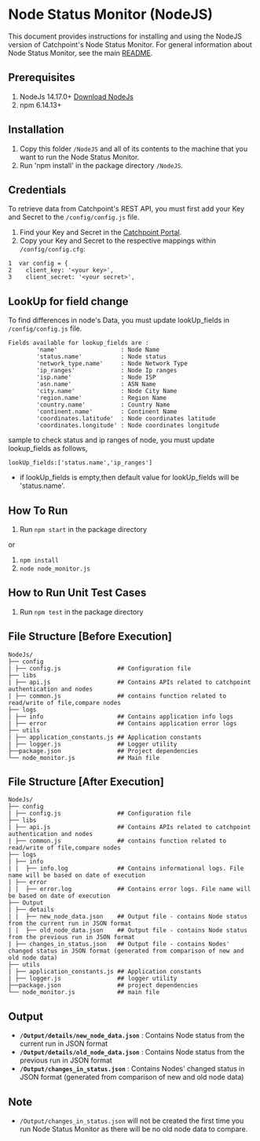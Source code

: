 Node Status Monitor (NodeJS)
===================

This document provides instructions for installing and using the NodeJS version of Catchpoint's Node Status Monitor. For general information about Node Status Monitor, see the main [README](https://github.com/catchpoint/Community-Scripts/blob/main/Node%20Status%20Monitor/README.md).

Prerequisites
-------------------------------

1. NodeJs 14.17.0+  [Download NodeJs](https://nodejs.org/en/download/)
2. npm 6.14.13+

Installation
------------

1. Copy this folder `/NodeJS` and all of its contents to the machine that you want to run the Node Status Monitor.
2. Run 'npm install' in the package directory `/NodeJS`.

Credentials
-----------

To retrieve data from Catchpoint's REST API, you must first add your Key and Secret to the `/config/config.js` file.

1. Find your Key and Secret in the [Catchpoint Portal](https://portal.catchpoint.com/ui/Content/Administration/ApiDetail.aspx).
2. Copy your Key and Secret to the respective mappings within `/config/config.cfg`:
  
```  
1  var config = {
2    client_key: '<your key>',
3    client_secret: '<your secret>',  
```

LookUp for field change
----------
To find differences in node's Data, you must update lookUp_fields in `/config/config.js` file.

```  
Fields available for lookup_fields are :
        'name'                  : Node Name
        'status.name'           : Node status 
        'network_type.name'     : Node Network Type
        'ip_ranges'             : Node Ip ranges
        'isp.name'              : Node ISP
        'asn.name'              : ASN Name
        'city.name'             : Node City Name
        'region.name'           : Region Name
        'country.name'          : Country Name
        'continent.name'        : Continent Name
        'coordinates.latitude'  : Node coordinates latitude
        'coordinates.longitude' : Node coordinates longitude
```

sample to check status and ip ranges of node, you must update lookup_fields as follows,
```
lookUp_fields:['status.name','ip_ranges'] 
```
*  if lookUp_fields is empty,then default value for lookUp_fields will be 'status.name'.

How To Run
-----------

1. Run `npm start` in the package directory

or

1. `npm install`
2. `node node_monitor.js`

How to Run Unit Test Cases
--------------------------

1. Run `npm test` in the package directory 


File Structure [Before Execution]
-----------------------------------

```
NodeJs/
├── config
| ├── config.js                ## Configuration file
├── libs
| ├── api.js                   ## Contains APIs related to catchpoint authentication and nodes 
| ├── common.js                ## contains function related to read/write of file,compare nodes
├── logs                  
| ├── info                     ## Contains application info logs
| ├── error                    ## Contains application error logs
├── utils
| ├── application_constants.js ## Application constants
| ├── logger.js                ## Logger utility
├──package.json                ## Project dependencies
└── node_monitor.js            ## Main file
```

File Structure [After Execution]
-----------------------------------

```
NodeJs/
├── config
| ├── config.js                ## Configuration file
├── libs
| ├── api.js                   ## Contains APIs related to catchpoint authentication and nodes
| ├── common.js                ## contains function related to read/write of file,compare nodes
├── logs
| ├── info
| |  ├── info.log              ## Contains informational logs. File name will be based on date of execution
| ├── error
| |  ├── error.log             ## Contains error logs. File name will be based on date of execution
├── Output
| ├── details
| |  ├── new_node_data.json    ## Output file - contains Node status from the current run in JSON format
| |  ├── old_node_data.json    ## Output file - contains Node status from the previous run in JSON format
| ├── changes_in_status.json   ## Output file - contains Nodes' changed status in JSON format (generated from comparison of new and old node data)
├── utils
| ├── application_constants.js ## Application constants
| ├── logger.js                ## logger utility
├──package.json                ## project dependencies
└── node_monitor.js            ## main file
```


Output
-------

* **`/Output/details/new_node_data.json`**    : Contains Node status from the current run in JSON format
* **`/Output/details/old_node_data.json`**    : Contains Node status from the previous run in JSON format
* **`/Output/changes_in_status.json`**        : Contains Nodes' changed status in JSON format (generated from comparison of new and old node data)

Note
-----
* `/Output/changes_in_status.json` will not be created the first time you run Node Status Monitor as there will be no old node data to compare.
